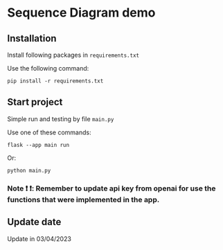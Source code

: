 # Sequence Diagram demo

## Installation
Install following packages in ```requirements.txt```

Use the following command:
```
pip install -r requirements.txt
```

## Start project
Simple run and testing by file ```main.py```

Use one of these commands:
```
flask --app main run
```

Or:
```
python main.py
```

### Note :exclamation: :exclamation:: Remember to update api key from openai for use the functions that were implemented in the app. 
## Update date
Update in 03/04/2023

